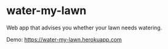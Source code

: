 # water-my-lawn
Web app that advises you whether your lawn needs watering.

Demo: https://water-my-lawn.herokuapp.com
